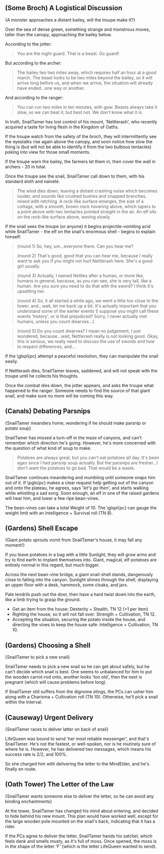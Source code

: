 (Some Broch) A Logistical Discussion
-----
{A monster approaches a distant bailey, will the troupe make it?}

Over the sea of dense green, something strange and monstrous moves, taller than the canopy, approaching the bailey below.

According to the jotter:

> You are the night guard.  That is a beast.  Go guard!

But according to the archer:

> The bailey lies two miles away, which requires half an hour at a good march.  The beast looks to be two miles beyond the bailey, so it will arrive long before us, and when we arrive, the situation will already have ended...one way or another.

And according to the ranger:

> You can run two miles in ten minutes, with gear.  Beasts always take it slow, so we can beat it; but best not.  We don't know what it is.

In truth, SnailTamer has lost control of his mount, 'Nettlerash', who recently acquired a taste for living flesh in the Kingdom of Oaths.

If the troupe watch from the safety of the broch,
they will intermittently see the eyestalks rise again above the canopy, and soon notice how slow the thing is (but will not be able to identify it from the two bulbous tentacles) poking into view for those small moments.

If the troupe warn the bailey,
the farmers let them in, then cover the wall in archers - 20 in total.

Once the troupe see the snail,
SnailTamer call down to them, with his standard sloth and naïveté.

> The wind dies down, leaving a distant crashing noise which becomes louder, and sounds like crushed bushes and snapped branches, mixed with  retching.  A rock-like surface emerges, the size of a cottage, with a smooth, brown neck hovering above, which tapers to a point above with two tentacles pointed straight in the air.  An elf sits on the rock-like surface above, waving slowly.

If the snail sees the troupe (or anyone) it begins projectile-vomiting acid while SnailTamer - the elf on the snail's enormous shell - begins to explain himself:

> (round 1) So, hey, um...everyone there.  Can you hear me?

> (round 2) That's good, good that you can hear me, because I really want to ask you if you might not hurt Nettlerash here.  She's a good girl usually.

> (round 3) Actually, I named Nettles after a human, or more like, humans in general, because, as you can see, she is very tall, like a human.  Are you sure you need to do that with the sword?  I think it's upsetting her.

> (round 4) So, it all started a while ago, we went a little too close to the tower, and...wait, let me back up a bit.  It's actually important that you understand some of the earlier events (I suppose you might call these events 'history', or is that prejudiced?  Sorry, I never actually met humans, unless you count dwarves...).

> (round 5) Do you count dwarves?  I mean no judgement, I just wondered, because...wait, Nettlerash really is not looking good.  Okay, this is serious, we really need to discuss the use of swords and how to respect differences, and...

If the \glspl{pc} attempt a peaceful resolution,
they can manipulate the snail easily.

If Nettlerash dies,
SnailTamer leaves, saddened, and will not speak with the troupe until he collects his thoughts.

Once the combat dies down,
the jotter appears, and asks the troupe what happened to the ranger.
Someone needs to find the source of that giant snail, and make sure no more will be coming this way.

(Canals) Debating Parsnips
-----
{SnailTamer meanders home, wondering if he should make parsnip or potato soup}

SnailTamer has missed a turn-off in the maze of canyons, and can't remember which direction he's going.
However, he's more concerned with the question of what kind of soup to make.

> Potatoes are always great, but you can't eat potatoes all day.  It's been ages since I had parsnip soup actually.  But the parsnips are fresher...I don't want the potatoes to go bad.  That would be a waste.

SnailTamer continues meandering and mumbling until someone snaps him out of it.
If \pgls{pc} makes a clear request help getting out of the canyon and onto the plateau, he agrees, says '*let's go then*', and starts walking while whistling a sad song.
Soon enough, an elf in one of the raised gardens will hear him, and lower a few ripe bean-vines.

The bean-vines can take a total Weight of 10.
The \glspl{pc} can gauge the weight limit with an Intelligence + Survival roll (TN 8).

(Gardens) Shell Escape
-----
{Giant potato sprouts vomit from SnailTamer's house, it may fall any moment!}

If you leave potatoes in a bag with a little Sunlight, they will grow arms and try to find earth to implant themselves into.
Giant, magical, elf-potatoes are entirely normal in this regard, but much bigger.

>>>
Across the next bean-vine bridge, a giant snail-shell stands, dangerously close to falling into the canyon.
Sunlight shines through the shell, displaying an upper floor with a desk, hammock, some cloaks, and jars.

Pale tendrils push out the door, then have a hard twist down into the earth, like a limb trying to grasp the ground.
>>>

- Get an item from the house: Dexterity + Stealth, TN 12 (+1 per item)
- Righting the house, so it will not fall over: Strength + Cultivation, TN 12.
- Accepting the situation, securing the potato inside the house, and directing the vines to keep the house safe: Intelligence + Cultivation, TN 10.


(Gardens) Choosing a Shell
-----
{SnailTamer to pick a new snail}

SnailTamer needs to pick a new snail so he can get about safely, but he can't decide which snail is best.
One seems to unbalanced for him to put the wooden carrot-rod onto, another looks 'too old', then the next is pregnant (which will cause problems before long).

If SnailTamer still suffers from the dignome stings,
the PCs can usher him along with a Charisma + Cultivation roll (TN 10).
Otherwise, he'll pick a snail within the Interval.

(Causeway) Urgent Delivery
-----
{SnailTamer races to deliver latter on back of snail}

LifeQueen was bound to send 'her most reliable messenger', and that's SnailTamer.
He's not the fastest, or well-spoken, nor is he routinely sure of where he is.
However, he has delivered two messages, which means his success rate is $2/2$, and 100\%.

So she charged him with delivering the letter to the MindElder, and he's finally en route.

(Oath Tower) The Letter of the Law
-----
{SnailTamer wants someone else to deliver the letter, so he can avoid any binding enchantments}

At the tower, SnailTamer has changed his mind about entering, and decided to hide behind his new mount.
This plan would have worked well, except for the large wooden pole mounted on the snail's back, indicating that it has a rider.

If the PCs agree to deliver the letter,
SnailTamer hands his satchel, which feels dank and smells musty, as it's full of moss.
Once opened, the moss is in the shape of the letter 'F' (which is the letter LifeQueen wanted to send).

